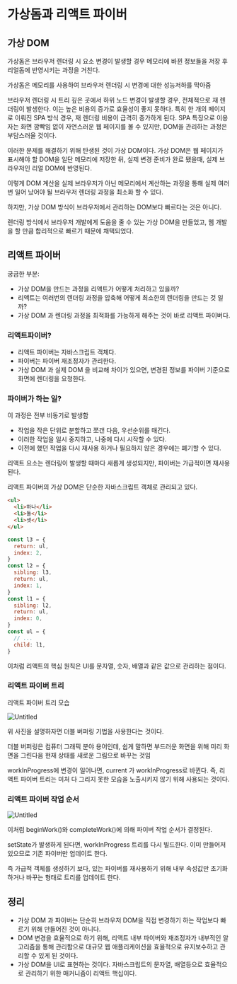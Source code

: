 # 가상돔과 리액트 파이버

## 가상 DOM

가상돔은 브라우저 렌더링 시 요소 변경이 발생할 경우 메모리에 바뀐 정보들을 저장 후 리얼돔에 반영시키는 과정을 거친다.

가상돔은 메모리를 사용하여 브라우저 렌더링 시 변경에 대한 성능저하를 막아줌

브라우저 렌더링 시 트리 깊은 곳에서 하위 노드 변경이 발생할 경우, 전체적으로 재 렌더링이 발생한다. 이는 높은 비용의 증가로 효율성이 좋지 못하다. 특히 한 개의 페이지로 이뤄진 SPA 방식 경우, 재 렌더링 비용이 급격히 증가하게 된다. SPA 특징으로 이용자는 화면 깜빡임 없이 자연스러운 웹 페이지를 볼 수 있지만, DOM을 관리하는 과정은 부담스러울 것이다.

이러한 문제를 해결하기 위해 탄생된 것이 가상 DOM이다. 가상 DOM은 웹 페이지가 표시해야 할 DOM을 일단 메모리에 저장한 뒤, 실제 변경 준비가 완료 됐을때, 실제 브라우저인 리얼 DOM에 반영된다.

이렇게 DOM 계산을 실제 브라우저가 아닌 메모리에서 계산하는 과정을 통해 실제 여러번 일어 났어야 될 브라우저 렌더링 과정을 최소화 할 수 있다.

하지만, 가상 DOM 방식이 브라우저에서 관리하는 DOM보다 빠르다는 것은 아니다.

렌더링 방식에서 브라우저 개발에게 도움을 줄 수 있는 가상 DOM을 만들었고, 웹 개발을 할 만큼 합리적으로 빠르기 때문에 채택되었다.

## 리액트 파이버

궁금한 부분:

- 가상 DOM을 만드는 과정을 리액트가 어떻게 처리하고 있을까?
- 리액트는 여러번의 렌더링 과정을 압축해 어떻게 최소한의 렌더링을 만드는 것 일까?
- 가상 DOM 과 렌더링 과정을 최적화를 가능하게 해주는 것이 바로 리액트 파이버다.

### 리액트파이버?

- 리액트 파이버는 자바스크립트 객체다.
- 파이버는 파이버 재조정자가 관리한다.
- 가상 DOM 과 실제 DOM 을 비교해 차이가 있으면, 변경된 정보를 파이버 기준으로 화면에 렌더링을 요청한다.

### 파이버가 하는 일?

이 과정은 전부 비동기로 발생함

- 작업을 작은 단위로 분할하고 쪼갠 다음, 우선순위를 매긴다.
- 이러한 작업을 일시 중지하고, 나중에 다시 시작할 수 있다.
- 이전에 했던 작업을 다시 재사용 하거나 필요하지 않은 경우에는 폐기할 수 있다.

리액트 요소는 렌더링이 발생할 때마다 새롭게 생성되지만, 파이버는 가급적이면 재사용된다.

리액트 파이버의 가상 DOM은 단순한 자바스크립트 객체로 관리되고 있다.

```html
<ul>
  <li>하나</li>
  <li>둘</li>
  <li>셋</li>
</ul>
```

```jsx
const l3 = {
  return: ul,
  index: 2,
}
const l2 = {
  sibling: l3,
  return: ul,
  index: 1,
}
const l1 = {
  sibling: l2,
  return: ul,
  index: 0,
}
const ul = {
  // ...
  child: l1,
}
```

이처럼 리액트의 핵심 원칙은 UI를 문자열, 숫자, 배열과 같은 값으로 관리하는 점이다.

### 리액트 파이버 트리

리액트 파이버 트리 모습

![Untitled](https://velog.velcdn.com/images/jihyeonjeong11/post/7a9f6052-5e36-4828-872d-63fbb0da10d6/image.png)

위 사진을 설명하자면 더블 버퍼링 기법을 사용한다는 것이다.

더블 버퍼링은 컴퓨터 그래픽 분야 용어인데, 쉽게 말하면 부드러운 화면을 위해 미리 화면을 그린다음 현재 상태를 새로운 그림으로 바꾸는 것임

workInProgress에 변경이 일어나면, current 가 workInProgress로 바뀐다. 즉, 리액트 파이버 트리는 미처 다 그리지 못한 모습을 노출시키지 않기 위해 사용되는 것이다.

### 리액트 파이버 작업 순서

![Untitled](https://velog.velcdn.com/images/jihyeonjeong11/post/ed8d8e05-8067-4e1f-a0f8-a2727b1b374d/image.jpeg)

이처럼 beginWork()와 completeWork()에 의해 파이버 작업 순서가 결정된다.

setState가 발생하게 된다면, workInProgress 트리를 다시 빌드한다. 이미 만들어저 있으므로 기존 파이버만 업데이트 한다.

즉 가급적 객체를 생성하기 보다, 있는 파이버를 재사용하기 위해 내부 속성값만 초기화 하거나 바꾸는 형태로 트리를 업데이트 한다.

## 정리

- 가상 DOM 과 파이버는 단순히 브라우저 DOM을 직접 변경하기 하는 작업보다 빠르기 위해 만들어진 것이 아니다.
- DOM 변경을 효율적으로 하기 위해, 리액트 내부 파이버와 재조정자가 내부적인 알고리즘을 통해 관리함으로 대규모 웹 애플리케이션을 효율적으로 유지보수하고 관리할 수 있게 된 것이다.
- 가상 DOM을 UI로 표현하는 것이다. 자바스크립트의 문자열, 배열등으로 효율적으로 관리하기 위한 매커니즘이 리액트 핵십이다.
